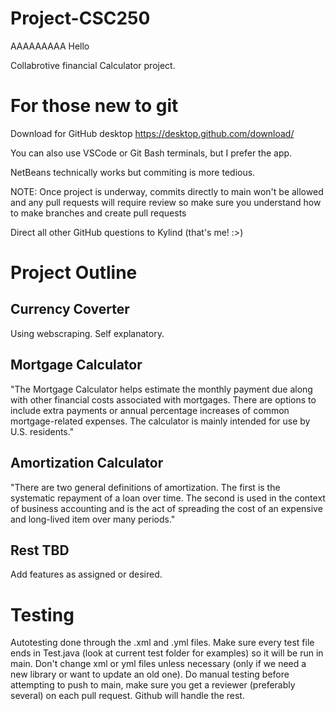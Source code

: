 # Project-CSC250
AAAAAAAAA
Hello

Collabrotive financial Calculator project.

# For those new to git
Download for GitHub desktop https://desktop.github.com/download/

You can also use VSCode or Git Bash terminals, but I prefer the app.

NetBeans technically works but commiting is more tedious.

NOTE: Once project is underway, commits directly to main won't be allowed and any pull requests will require review so make sure you understand how to make branches and create pull requests

Direct all other GitHub questions to Kylind (that's me! :>)

# Project Outline
## Currency Coverter
Using webscraping. Self explanatory.
## Mortgage Calculator
"The Mortgage Calculator helps estimate the monthly payment due along with other financial costs associated with mortgages. There are options to include extra payments or annual percentage increases of common mortgage-related expenses. The calculator is mainly intended for use by U.S. residents."
## Amortization Calculator
"There are two general definitions of amortization. The first is the systematic repayment of a loan over time. The second is used in the context of business accounting and is the act of spreading the cost of an expensive and long-lived item over many periods."
## Rest TBD
Add features as assigned or desired.

# Testing
Autotesting done through the .xml and .yml files. Make sure every test file ends in Test.java (look at current test folder for examples) so it will be run in main. Don't change xml or yml files unless necessary (only if we need a new library or want to update an old one). Do manual testing before attempting to push to main, make sure you get a reviewer (preferably several) on each pull request. Github will handle the rest.
